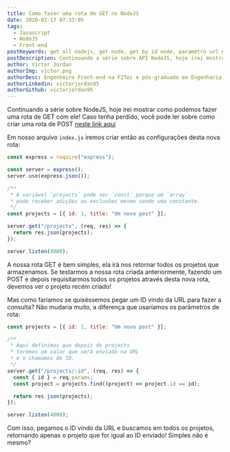 ```yaml
---
title: Como fazer uma rota de GET no NodeJS
date: 2020-02-17 07:33:05
tags:
  - Javascript
  - NodeJS
  - Front-end
postKeywords: get all nodejs, get node, get by id node, parametro url node, como acessar parametro url node, nodejs, front-end, javascript, api node tutorial
postDescription: Continuando a série sobre API NodeJS, hoje irei mostrar como podemos construir uma rota GET All projects e também como podemos fazer para retornar um projeto de um id específico
author: Victor Jordan
authorImg: victor.png
authorDesc: Engenheiro Front-end na FITec e pós-graduado em Engenharia de Software pela PUC-MG e formado em Banco de Dados pela Fatec, apaixonado por usabilidade, performance e UX!
authorLinkedin: victorjordan95
authorGithub: victorjordan95
---
```


Continuando a série sobre NodeJS, hoje irei mostrar como podemos fazer uma rota de GET com ele!
Caso tenha perdido, você pode ler sobre como criar uma rota de POST [neste link aqui](https://backefront.com.br/como-fazer-post-nodejs/)

Em nosso arquivo `index.js` iremos criar então as configurações desta nova rota:

<!-- more -->

```javascript
const express = require("express");

const server = express();
server.use(express.json());

/**
 * A variável `projects` pode ser `const` porque um `array`
 * pode receber adições ou exclusões mesmo sendo uma constante.
 */
const projects = [{ id: 1, title: "Um novo post" }];

server.get("/projects", (req, res) => {
  return res.json(projects);
});

server.listen(4000);
```

A nossa rota GET é bem simples, ela irá nos retornar todos os projetos que armazenamos.
Se testarmos a nossa rota criada anteriormente, fazendo um POST e depois requisitarmos todos os projetos através desta nova rota, devemos ver o projeto recém criado!

Mas como faríamos se quiséssemos pegar um ID vindo da URL para fazer a consulta?
Não mudaria muito, a diferença que usaríamos os parâmetros de rota:

```javascript
const projects = [{ id: 1, title: "Um novo post" }];

/**
 * Aqui definimos que depois de projects
 * teremos um valor que será enviado na URL
 * e o chamamos de ID.
 */
server.get("/projects/:id", (req, res) => {
  const { id } = req.params;
  const project = projects.find((project) => project.id == id);

  return res.json(projects);
});

server.listen(4000);
```

Com isso, pegamos o ID vindo da URL e buscamos em todos os projetos, retornando apenas o projeto que for igual ao ID enviado!
Simples não é mesmo?

